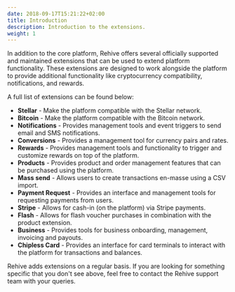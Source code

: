 ```yaml
---
date: 2018-09-17T15:21:22+02:00
title: Introduction
description: Introduction to the extensions.
weight: 1
---
```


In addition to the core platform, Rehive offers several officially supported and maintained extensions that can be used to extend platform functionality. These extensions are designed to work alongside the platform to provide additional functionality like cryptocurrency compatibility, notifications, and rewards.

A full list of extensions can be found below:

- **Stellar** - Make the platform compatible with the Stellar network.
- **Bitcoin** - Make the platform compatible with the Bitcoin network.
- **Notifications** - Provides management tools and event triggers to send email and SMS notifications.
- **Conversions** - Provides a management tool for currency pairs and rates.
- **Rewards** - Provides management tools and functionality to trigger and customize rewards on top of the platform.
- **Products** - Provides product and order management features that can be purchased using the platform.
- **Mass send** - Allows users to create transactions en-masse using a CSV import.
- **Payment Request** - Provides an interface and management tools for requesting payments from users.
- **Stripe** - Allows for cash-in (on the platform) via Stripe payments.
- **Flash** - Allows for flash voucher purchases in combination with the product extension.
- **Business** - Provides tools for business onboarding, management, invoicing and payouts.
- **Chipless Card** - Provides an interface for card terminals to interact with the platform for transactions and balances.

<aside class="notice">
	Rehive adds extensions on a regular basis. If you are looking for something specific that you don't see above, feel free to contact the Rehive support team with your queries.
</aside>
